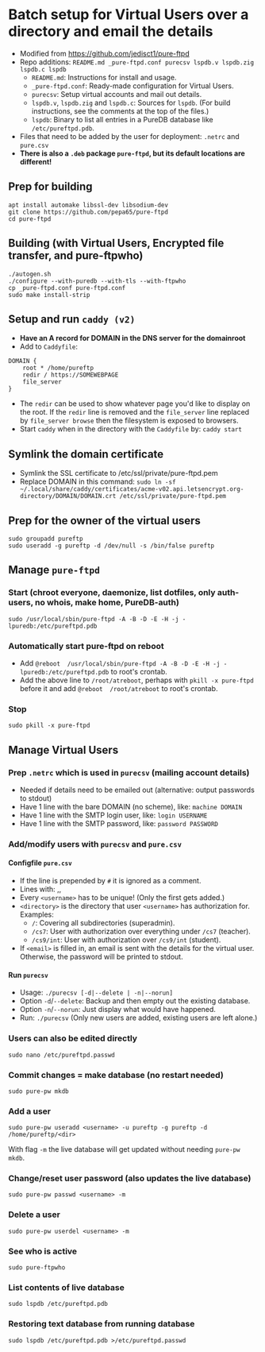 # Batch setup for Virtual Users over a directory and email the details

* Modified from https://github.com/jedisct1/pure-ftpd
* Repo additions: `README.md _pure-ftpd.conf purecsv lspdb.v lspdb.zig lspdb.c lspdb`
  - `README.md`: Instructions for install and usage.
  - `_pure-ftpd.conf`: Ready-made configuration for Virtual Users.
  - `purecsv`: Setup virtual accounts and mail out details.
  - `lspdb.v`, `lspdb.zig` and `lspdb.c`: Sources for `lspdb`.
		(For build instructions, see the comments at the top of the files.)
  - `lspdb`: Binary to list all entries in a PureDB database like `/etc/pureftpd.pdb`.
* Files that need to be added by the user for deployment: `.netrc` and `pure.csv`
* **There is also a `.deb` package `pure-ftpd`, but its default locations are different!**

## Prep for building
```
apt install automake libssl-dev libsodium-dev
git clone https://github.com/pepa65/pure-ftpd
cd pure-ftpd
```

## Building (with Virtual Users, Encrypted file transfer, and pure-ftpwho)
```
./autogen.sh 
./configure --with-puredb --with-tls --with-ftpwho
cp _pure-ftpd.conf pure-ftpd.conf
sudo make install-strip
```

## Setup and run `caddy (v2)`

* **Have an A record for DOMAIN in the DNS server for the domainroot**
* Add to `Caddyfile`:
```
DOMAIN {
	root * /home/pureftp
	redir / https://SOMEWEBPAGE
	file_server
}
```
* The `redir` can be used to show whatever page you'd like to display on the root.
  If the `redir` line is removed and the `file_server` line replaced by `file_server browse`
  then the filesystem is exposed to browsers.
* Start `caddy` when in the directory with the `Caddyfile` by: `caddy start`

## Symlink the domain certificate
* Symlink the SSL certificate to /etc/ssl/private/pure-ftpd.pem
* Replace DOMAIN in this command: `sudo ln -sf ~/.local/share/caddy/certificates/acme-v02.api.letsencrypt.org-directory/DOMAIN/DOMAIN.crt /etc/ssl/private/pure-ftpd.pem`

## Prep for the owner of the virtual users
```
sudo groupadd pureftp
sudo useradd -g pureftp -d /dev/null -s /bin/false pureftp
```

## Manage `pure-ftpd`

### Start (chroot everyone, daemonize, list dotfiles, only auth-users, no whois, make home, PureDB-auth)
```
sudo /usr/local/sbin/pure-ftpd -A -B -D -E -H -j -lpuredb:/etc/pureftpd.pdb
```
### Automatically start pure-ftpd on reboot
* Add `@reboot  /usr/local/sbin/pure-ftpd -A -B -D -E -H -j -lpuredb:/etc/pureftpd.pdb` to
  root's crontab.
* Add the above line to `/root/atreboot`, perhaps with `pkill -x pure-ftpd` before it and
  add `@reboot  /root/atreboot` to root's crontab.

### Stop
`sudo pkill -x pure-ftpd`

## Manage Virtual Users

### Prep `.netrc` which is used in `purecsv` (mailing account details)
* Needed if details need to be emailed out (alternative: output passwords to stdout)
* Have 1 line with the bare DOMAIN (no scheme), like: `machine DOMAIN`
* Have 1 line with the SMTP login user, like: `login USERNAME`
* Have 1 line with the SMTP password, like: `password PASSWORD`

### Add/modify users with `purecsv` and `pure.csv`

#### Configfile `pure.csv`
* If the line is prepended by `#` it is ignored as a comment.
* Lines with: <username>,<directory>,<email>
* Every `<username>` has to be unique! (Only the first gets added.)
* `<directory>` is the directory that user `<username>` has authorization for. Examples:
  - `/`: Covering all subdirectories (superadmin).
  - `/cs7`: User with authorization over everything under `/cs7` (teacher).
  - `/cs9/int`: User with authorization over `/cs9/int` (student).
* If `<email>` is filled in, an email is sent with the details for the virtual user.
  Otherwise, the password will be printed to stdout.

#### Run `purecsv`
* Usage: `./purecsv [-d|--delete | -n|--norun]`
* Option `-d`/`--delete`: Backup and then empty out the existing database.
* Option `-n`/`--norun`: Just display what would have happened.
* Run: `./purecsv` (Only new users are added, existing users are left alone.)

### Users can also be edited directly
`sudo nano /etc/pureftpd.passwd`

### Commit changes = make database (no restart needed)
`sudo pure-pw mkdb`

### Add a user
`sudo pure-pw useradd <username> -u pureftp -g pureftp -d /home/pureftp/<dir>`

With flag `-m` the live database will get updated without needing `pure-pw mkdb`.

### Change/reset user password (also updates the live database)
`sudo pure-pw passwd <username> -m`

### Delete a user
`sudo pure-pw userdel <username> -m`

### See who is active
`sudo pure-ftpwho`

### List contents of live database
`sudo lspdb /etc/pureftpd.pdb`

### Restoring text database from running database
`sudo lspdb /etc/pureftpd.pdb >/etc/pureftpd.passwd`
